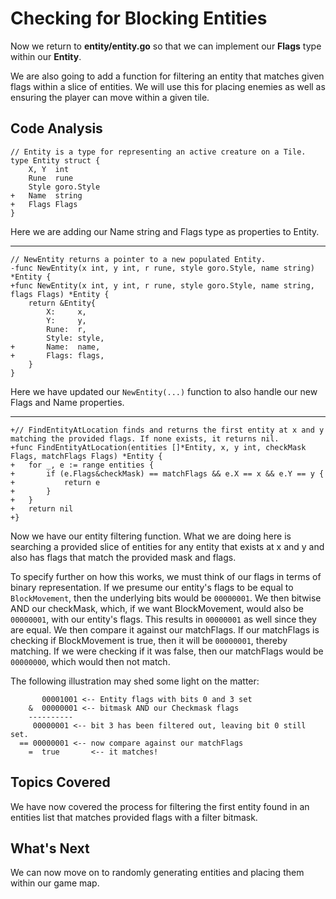 # Checking for Blocking Entities
Now we return to **entity/entity.go** so that we can implement our **Flags** type within our **Entity**.

We are also going to add a function for filtering an entity that matches given flags within a slice of entities. We will use this for placing enemies as well as ensuring the player can move within a given tile.

## Code Analysis
```
// Entity is a type for representing an active creature on a Tile.
type Entity struct {
	X, Y  int
	Rune  rune
	Style goro.Style
+	Name  string
+	Flags Flags
}
```
Here we are adding our Name string and Flags type as properties to Entity.

---
```
// NewEntity returns a pointer to a new populated Entity.
-func NewEntity(x int, y int, r rune, style goro.Style, name string) *Entity {
+func NewEntity(x int, y int, r rune, style goro.Style, name string, flags Flags) *Entity {
	return &Entity{
		X:     x,
		Y:     y,
		Rune:  r,
		Style: style,
+		Name:  name,
+		Flags: flags,
	}
}
```
Here we have updated our `NewEntity(...)` function to also handle our new Flags and Name properties.

---
```
+// FindEntityAtLocation finds and returns the first entity at x and y matching the provided flags. If none exists, it returns nil.
+func FindEntityAtLocation(entities []*Entity, x, y int, checkMask Flags, matchFlags Flags) *Entity {
+	for _, e := range entities {
+		if (e.Flags&checkMask) == matchFlags && e.X == x && e.Y == y {
+			return e
+		}
+	}
+	return nil
+}
```
Now we have our entity filtering function. What we are doing here is searching a provided slice of entities for any entity that exists at x and y and also has flags that match the provided mask and flags.

To specify further on how this works, we must think of our flags in terms of binary representation. If we presume our entity's flags to be equal to `BlockMovement`, then the underlying bits would be `00000001`. We then bitwise AND our checkMask, which, if we want BlockMovement, would also be `00000001`, with our entity's flags. This results in `00000001` as well since they are equal. We then compare it against our matchFlags. If our matchFlags is checking if BlockMovement is true, then it will be `00000001`, thereby matching. If we were checking if it was false, then our matchFlags would be `00000000`, which would then not match.

The following illustration may shed some light on the matter:
```
	   00001001 <-- Entity flags with bits 0 and 3 set
	&  00000001 <-- bitmask AND our Checkmask flags
	----------
     00000001 <-- bit 3 has been filtered out, leaving bit 0 still set.
  == 00000001 <-- now compare against our matchFlags
	=  true		  <-- it matches!

```

## Topics Covered
We have now covered the process for filtering the first entity found in an entities list that matches provided flags with a filter bitmask.

## What's Next
We can now move on to randomly generating entities and placing them within our game map.
